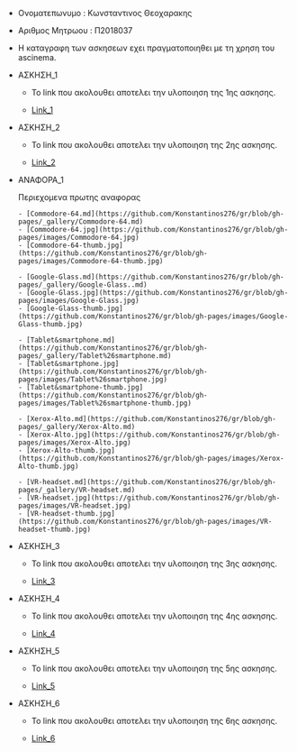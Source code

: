- Ονοματεπωνυμο : Κωνσταντινος Θεοχαρακης
- Αριθμος Μητρωου : Π2018037

- Η καταγραφη των ασκησεων εχει πραγματοποιηθει με τη χρηση του ascinema.
  
- ΑΣΚΗΣΗ_1

   - Το link που ακολουθει αποτελει την υλοποιηση της 1ης ασκησης.
  
   - [Link_1](https://asciinema.org/a/IUJCTUkExAfhnfDAdxlRebBBX)
 
- ΑΣΚΗΣΗ_2

   - Το link που ακολουθει αποτελει την υλοποιηση της 2ης ασκησης.
  
   - [Link_2](https://asciinema.org/a/q3pQTFBZxIl3nTBFFkKUo3bDU)

- ΑΝΑΦΟΡΑ_1
    
    Περιεχομενα πρωτης αναφορας
      
      - [Commodore-64.md](https://github.com/Konstantinos276/gr/blob/gh-pages/_gallery/Commodore-64.md)
      - [Commodore-64.jpg](https://github.com/Konstantinos276/gr/blob/gh-pages/images/Commodore-64.jpg)
      - [Commodore-64-thumb.jpg](https://github.com/Konstantinos276/gr/blob/gh-pages/images/Commodore-64-thumb.jpg)
      
      - [Google-Glass.md](https://github.com/Konstantinos276/gr/blob/gh-pages/_gallery/Google-Glass..md)
      - [Google-Glass.jpg](https://github.com/Konstantinos276/gr/blob/gh-pages/images/Google-Glass.jpg)
      - [Google-Glass-thumb.jpg](https://github.com/Konstantinos276/gr/blob/gh-pages/images/Google-Glass-thumb.jpg)
      
      - [Tablet&smartphone.md](https://github.com/Konstantinos276/gr/blob/gh-pages/_gallery/Tablet%26smartphone.md)
      - [Tablet&smartphone.jpg](https://github.com/Konstantinos276/gr/blob/gh-pages/images/Tablet%26smartphone.jpg)
      - [Tablet&smartphone-thumb.jpg](https://github.com/Konstantinos276/gr/blob/gh-pages/images/Tablet%26smartphone-thumb.jpg)
      
      - [Xerox-Alto.md](https://github.com/Konstantinos276/gr/blob/gh-pages/_gallery/Xerox-Alto.md)
      - [Xerox-Alto.jpg](https://github.com/Konstantinos276/gr/blob/gh-pages/images/Xerox-Alto.jpg)
      - [Xerox-Alto-thumb.jpg](https://github.com/Konstantinos276/gr/blob/gh-pages/images/Xerox-Alto-thumb.jpg)
      
      - [VR-headset.md](https://github.com/Konstantinos276/gr/blob/gh-pages/_gallery/VR-headset.md)
      - [VR-headset.jpg](https://github.com/Konstantinos276/gr/blob/gh-pages/images/VR-headset.jpg)
      - [VR-headset-thumb.jpg](https://github.com/Konstantinos276/gr/blob/gh-pages/images/VR-headset-thumb.jpg)


- ΑΣΚΗΣΗ_3

  - Το link που ακολουθει αποτελει την υλοποιηση της 3ης ασκησης.
  
  - [Link_3](https://asciinema.org/a/vzg5vyX0Edq95twjTFqChTeob)
  
  
  
- ΑΣΚΗΣΗ_4

  - Το link που ακολουθει αποτελει την υλοποιηση της 4ης ασκησης.
  
  - [Link_4](https://asciinema.org/a/FTgSX6EviflhRs23Jkn49D5Ih)
  
  
- ΑΣΚΗΣΗ_5
  
  - Το link που ακολουθει αποτελει την υλοποιηση της 5ης ασκησης.
  
  - [Link_5](https://asciinema.org/a/6Lsgb8dULMKJ2C089nOPg3Xmc)

- ΑΣΚΗΣΗ_6
  
  - Το link που ακολουθει αποτελει την υλοποιηση της 6ης ασκησης.
  
  - [Link_6](https://asciinema.org/a/VigEleEe0V0ZgWBRWKKeydlhO)
